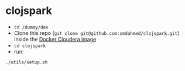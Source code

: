 # clojspark

* `cd /dummy/dev`
* Clone this repo (`git clone git@github.com:smdahmed/clojspark.git`) inside the [Docker Cloudera image](https://github.com/smdahmed/hadoop-cdh-pseudo-docker)
* `cd clojspark`
* run:

```
./utils/setup.sh
```
